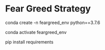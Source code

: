 # Fear Greed Strategy

conda create -n feargreed_env python==3.7.6


conda activate feargreed_env


pip install requirements


